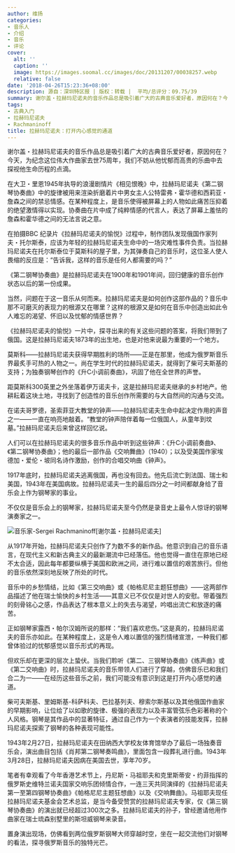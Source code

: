 ```yaml
---
author: 维扬
categories:
- 音乐人
- 介绍
- 音乐
- 评论
cover:
  alt: ''
  caption: ''
  image: https://images.soomal.cc/images/doc/20131207/00038257.webp
  relative: false
date: '2018-04-26T15:23:36+08:00'
description: 源自：深圳特区报 | 版权：转载 |  平均/总评分：09.75/39
summary: 谢尔盖・拉赫玛尼诺夫的音乐作品总是吸引着广大的古典音乐爱好者，原因何在？今天，为纪念这位伟大作曲家去世75周年，我们不妨从他忧郁而高贵的乐曲中去探视他生命历程的点滴……
tags:
- 古典入门
- 拉赫玛尼诺夫
- Rachmaninoff
title: 拉赫玛尼诺夫：打开内心感觉的通道
---
```


谢尔盖・拉赫玛尼诺夫的音乐作品总是吸引着广大的古典音乐爱好者，原因何在？今天，为纪念这位伟大作曲家去世75周年，我们不妨从他忧郁而高贵的乐曲中去探视他生命历程的点滴。

在大卫・里恩1945年执导的浪漫剧情片《相见恨晚》中，拉赫玛尼诺夫《第二钢琴协奏曲》中的旋律被用来渲染折磨着片中男女主人公特雷弗・霍华德和西莉亚・詹森之间的禁忌情感。在某种程度上，是音乐使得被屏幕上的人物如此痛苦压抑着的绝望激情得以实现。协奏曲在片中成了纯粹情感的代言人，表达了屏幕上羞怯的詹森和霍华德之间的无法言说之意。

在拍摄BBC 纪录片《拉赫玛尼诺夫的愉悦》过程中，制作团队发现俄国作家列夫・托尔斯泰，应该为年轻的拉赫玛尼诺夫生命中的一场灾难性事件负责。当拉赫玛尼诺夫在托尔斯泰位于莫斯科的屋子里，为其弹奏自己的音乐时，这位圣人使人畏缩的反应是：“告诉我，这样的音乐是任何人都需要的吗？”

《第二钢琴协奏曲》是拉赫玛尼诺夫在1900年和1901年间，回归健康的音乐创作状态以后的第一份成果。

当然，问题在于这一音乐从何而来。拉赫玛尼诺夫是如何创作这部作品的？音乐中那不可磨灭的表现力的根源又在哪里？这样的根源又是如何在音乐中创造出如此令人难忘的渴望、怀旧以及忧郁的情感世界？

《拉赫玛尼诺夫的愉悦》一片中，探寻出来的有关这些问题的答案，将我们带到了俄国。这是拉赫玛尼诺夫1873年的出生地，也是对他来说最为重要的一个地方。

莫斯科――拉赫玛尼诺夫获得早期胜利的场所――正是在那里，他成为俄罗斯音乐界最炙手可热的人物之一。尚在学生时代的拉赫玛尼诺夫，就得到了柴可夫斯基的支持；为独奏钢琴创作的《升C小调前奏曲》，巩固了他在全世界的声誉。

距莫斯科300英里之外坐落着伊万诺夫卡，这是拉赫玛尼诺夫继承的乡村地产。他耕耘着这块土地，寻找到了创造性的音乐创作所需要的与大自然间的沟通与交流。

在诺夫哥罗德，圣索菲亚大教堂的钟声――拉赫玛尼诺夫生命中起决定作用的声音之一――一直在响亮地敲着。“教堂的钟声陪伴着每一位俄国人，从童年到坟墓。”拉赫玛尼诺夫后来曾这样回忆说。

人们可以在拉赫玛尼诺夫的很多音乐作品中听到这些钟声：《升C小调前奏曲》、《第二钢琴协奏曲》；他的最后一部作品《交响舞曲》（1940）；以及受美国作家埃德加・爱伦・坡同名诗作激励，创作的合唱交响曲《钟声》。

1917年底时，拉赫玛尼诺夫逃离俄国，再也没有回去。他先后流亡到法国、瑞士和美国，1943年在美国病故。拉赫玛尼诺夫一生的最后四分之一时间都献身给了音乐会上作为钢琴家的事业。

不仅仅是音乐会上的钢琴家，拉赫玛尼诺夫至今仍然是录音史上最令人惊讶的钢琴演奏家之一。

![音乐家-Sergei Rachmaninoff[谢尔盖・拉赫玛尼诺夫]](https://images.soomal.cc/images/doc/20120908/00022669.webp)





从1917年开始，拉赫玛尼诺夫只创作了为数不多的新作品。他意识到自己的音乐语言，在现代主义和新古典主义的最新潮流中已经落伍。他也觉得一直住在原地已经不太合适，因此每年都要纵横于美国和欧洲之间，进行难以置信的艰苦旅行。但他的音乐依然深刻地反映了所处的时代。

音乐中的乡愁情结，比如《第三交响曲》或《帕格尼尼主题狂想曲》――这两部作品描述了他在瑞士愉快的乡村生活――其意义已不仅仅是对世人的安慰。带着强烈的刻骨铭心之感，作品表达了根本意义上的失去与渴望，吟唱出流亡和放逐的痛苦。

正如钢琴家露西・帕尔汉姆所说的那样：“我们喜欢悲伤。”这是真的，拉赫玛尼诺夫的音乐亦如此。在某种程度上，这是令人难以置信的强烈情绪宣泄，一种我们都曾体验过的忧郁感觉以音乐形式的再现。

但欢乐却在更深的层次上蛰伏。当我们聆听《第二、三钢琴协奏曲》《练声曲》或《第二交响曲》时，拉赫玛尼诺夫的音乐带领人们进行了穿越，仿佛音乐已和我们合二为一――在经历这些音乐之前，我们可能没有意识到这是打开内心感觉的通道。

柴可夫斯基、里姆斯基-科萨科夫、巴拉基列夫、穆索尔斯基以及其他俄国作曲家的早期影响，让位给了以如歌的旋律、极强的表现力以及丰富管弦乐色彩著称的个人风格。钢琴是其作品中的显著特征，通过自己作为一个表演者的技能发挥，拉赫玛尼诺夫探索了钢琴的各种表现可能性。

1943年2月27日，拉赫玛尼诺夫在田纳西大学校友体育馆举办了最后一场独奏音乐会，演出曲目包括《肖邦第二钢琴奏鸣曲》，里面包含一段葬礼进行曲。1943年3月28日，拉赫玛尼诺夫因病在美国去世，享年70岁。

笔者有幸观看了今年香港艺术节上，丹尼斯・马祖耶夫和克里斯蒂安・约菲指挥的俄罗斯史维特兰诺夫国家交响乐团倾情合作，一连三天共同演绎的《拉赫玛尼诺夫第一至第四钢琴协奏曲》《帕格尼尼主题狂想曲》以及《交响舞曲》。马祖耶夫现任拉赫玛尼诺夫基金会艺术总监，是当今备受赞赏的拉赫玛尼诺夫专家，仅《第三钢琴协奏曲》的演出就已经超过300次之多。拉赫玛尼诺夫的孙子，曾经邀请他用作曲家在瑞士琉森别墅里的斯坦威钢琴来录音。

置身演出现场，仿佛看到两位俄罗斯钢琴大师穿越时空，坐在一起交流他们对钢琴的看法，探寻俄罗斯音乐的独特光芒。